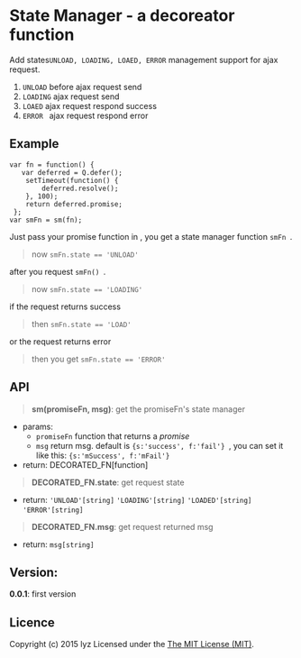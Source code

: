 State Manager - a decoreator function
=============
Add states``UNLOAD, LOADING, LOAED, ERROR`` management support for ajax request.

1. ``UNLOAD``  before ajax request send
2. ``LOADING``  ajax request send
3. ``LOAED``  ajax request respond success
4. ``ERROR `` ajax request respond error

Example
------------
```
var fn = function() {
   var deferred = Q.defer();
    setTimeout(function() {
        deferred.resolve();
    }, 100);
    return deferred.promise;
 };
var smFn = sm(fn);

```
Just pass your promise function in , you get a state manager function ``smFn ``.
>now ``smFn.state == 'UNLOAD'``

after you request ``smFn() ``.
>now ``smFn.state == 'LOADING'``

if the request returns success
>then ```smFn.state == 'LOAD'```

or the request returns error

>then you get ```smFn.state == 'ERROR'```

API
---
>**sm(promiseFn, msg)**: get the promiseFn's state manager
- params: 
  - ``promiseFn`` function that returns a *promise*
  - ``msg`` return msg. default is ``{s:'success', f:'fail'} ``, you can set it like this: ``{s:'mSuccess', f:'mFail'} ``
- return: DECORATED_FN[function]

>**DECORATED_FN.state**: get request state
- return: ``'UNLOAD'[string]`` ``'LOADING'[string]`` ``'LOADED'[string]`` ``'ERROR'[string]`` 

>**DECORATED_FN.msg**: get request returned msg
- return: ``msg[string]``

Version:
--------
**0.0.1**: first version

Licence
-------
Copyright (c) 2015 lyz Licensed under the [The MIT License (MIT)](http://opensource.org/licenses/MIT).
